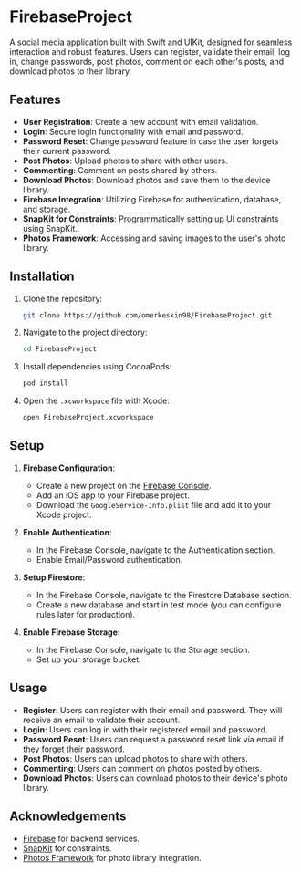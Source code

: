
# FirebaseProject

A social media application built with Swift and UIKit, designed for seamless interaction and robust features. Users can register, validate their email, log in, change passwords, post photos, comment on each other's posts, and download photos to their library.

## Features

- **User Registration**: Create a new account with email validation.
- **Login**: Secure login functionality with email and password.
- **Password Reset**: Change password feature in case the user forgets their current password.
- **Post Photos**: Upload photos to share with other users.
- **Commenting**: Comment on posts shared by others.
- **Download Photos**: Download photos and save them to the device library.
- **Firebase Integration**: Utilizing Firebase for authentication, database, and storage.
- **SnapKit for Constraints**: Programmatically setting up UI constraints using SnapKit.
- **Photos Framework**: Accessing and saving images to the user's photo library.

## Installation

1. Clone the repository:
   ```bash
   git clone https://github.com/omerkeskin98/FirebaseProject.git
   ```

2. Navigate to the project directory:
   ```bash
   cd FirebaseProject
   ```

3. Install dependencies using CocoaPods:
   ```bash
   pod install
   ```

4. Open the `.xcworkspace` file with Xcode:
   ```bash
   open FirebaseProject.xcworkspace
   ```

## Setup

1. **Firebase Configuration**:
   - Create a new project on the [Firebase Console](https://console.firebase.google.com/).
   - Add an iOS app to your Firebase project.
   - Download the `GoogleService-Info.plist` file and add it to your Xcode project.

2. **Enable Authentication**:
   - In the Firebase Console, navigate to the Authentication section.
   - Enable Email/Password authentication.

3. **Setup Firestore**:
   - In the Firebase Console, navigate to the Firestore Database section.
   - Create a new database and start in test mode (you can configure rules later for production).

4. **Enable Firebase Storage**:
   - In the Firebase Console, navigate to the Storage section.
   - Set up your storage bucket.

## Usage

- **Register**: Users can register with their email and password. They will receive an email to validate their account.
- **Login**: Users can log in with their registered email and password.
- **Password Reset**: Users can request a password reset link via email if they forget their password.
- **Post Photos**: Users can upload photos to share with others.
- **Commenting**: Users can comment on photos posted by others.
- **Download Photos**: Users can download photos to their device's photo library.



## Acknowledgements

- [Firebase](https://firebase.google.com/) for backend services.
- [SnapKit](https://github.com/SnapKit/SnapKit) for constraints.
- [Photos Framework](https://developer.apple.com/documentation/photokit) for photo library integration.
